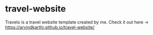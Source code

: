 # travel-website
Travelo is a travel website template created by me.
Check it out here -> https://arvindkarthi.github.io/travel-website/
